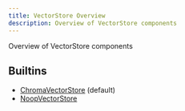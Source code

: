 ```yaml
---
title: VectorStore Overview
description: Overview of VectorStore components
---
```

Overview of VectorStore components
## Builtins
* [ChromaVectorStore](/docs/components/vectorstore/chromavectorstore/) (default)
* [NoopVectorStore](/docs/components/vectorstore/noopvectorstore/)